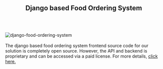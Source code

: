 <h2 style="text-align:center">Django based Food Ordering System</h2><br/><br/>

![django-food-ordering-system](https://admin.ninjascode.com/wp-content/uploads/2025/01/14-scaled.webp) <br/> <br/>  The django based food ordering system frontend source code for our solution is completely open source. However, the API and backend is proprietary and can be accessed via a paid license. For more details, <a href="https://enatega.com/?utm_source=github&utm_medium=repo&utm_campaign=lambert-django-based-food-ordering-system" target="_blank">click here.</a> 

